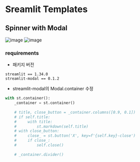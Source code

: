 # Sreamlit Templates
## Spinner with Modal
![image](https://github.com/2unju/streamlit-templates/assets/77797199/b7e0d214-b936-42c6-9773-ed920e257b60)
![image](https://github.com/2unju/streamlit-templates/assets/77797199/60077f4a-1801-44ca-a996-7c90ed5c949c)
### requirements
- 패키지 버전
```
streamlit == 1.34.0
streamlit-modal == 0.1.2
```
- streamlit-modal의 Modal.container 수정
```python
with st.container():
    _container = st.container()
    
    # title, close_button = _container.columns([0.9, 0.1])
    # if self.title:
    #     with title:
    #         st.markdown(self.title)
    # with close_button:
    #     close_ = st.button('X', key=f'{self.key}-close')
    #     if close_:
    #         self.close()
    
    # _container.divider()
```